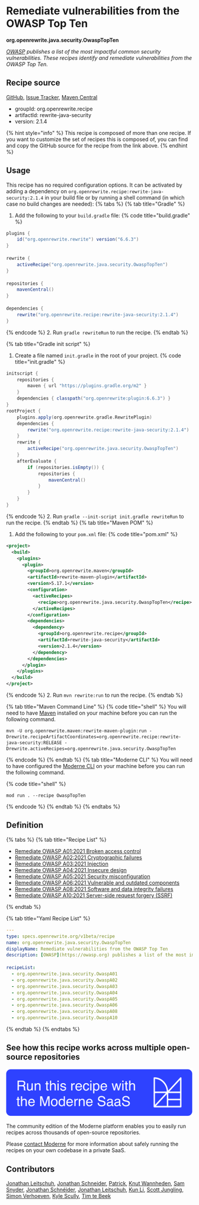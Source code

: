 # Remediate vulnerabilities from the OWASP Top Ten

**org.openrewrite.java.security.OwaspTopTen**

_[OWASP](https://owasp.org) publishes a list of the most impactful common security vulnerabilities.  These recipes identify and remediate vulnerabilities from the OWASP Top Ten._

## Recipe source

[GitHub](https://github.com/openrewrite/rewrite-java-security/blob/main/src/main/resources/META-INF/rewrite/owasp.yml), [Issue Tracker](https://github.com/openrewrite/rewrite-java-security/issues), [Maven Central](https://central.sonatype.com/artifact/org.openrewrite.recipe/rewrite-java-security/2.1.4/jar)

* groupId: org.openrewrite.recipe
* artifactId: rewrite-java-security
* version: 2.1.4

{% hint style="info" %}
This recipe is composed of more than one recipe. If you want to customize the set of recipes this is composed of, you can find and copy the GitHub source for the recipe from the link above.
{% endhint %}

## Usage

This recipe has no required configuration options. It can be activated by adding a dependency on `org.openrewrite.recipe:rewrite-java-security:2.1.4` in your build file or by running a shell command (in which case no build changes are needed): 
{% tabs %}
{% tab title="Gradle" %}
1. Add the following to your `build.gradle` file:
{% code title="build.gradle" %}
```groovy
plugins {
    id("org.openrewrite.rewrite") version("6.6.3")
}

rewrite {
    activeRecipe("org.openrewrite.java.security.OwaspTopTen")
}

repositories {
    mavenCentral()
}

dependencies {
    rewrite("org.openrewrite.recipe:rewrite-java-security:2.1.4")
}
```
{% endcode %}
2. Run `gradle rewriteRun` to run the recipe.
{% endtab %}

{% tab title="Gradle init script" %}
1. Create a file named `init.gradle` in the root of your project.
{% code title="init.gradle" %}
```groovy
initscript {
    repositories {
        maven { url "https://plugins.gradle.org/m2" }
    }
    dependencies { classpath("org.openrewrite:plugin:6.6.3") }
}
rootProject {
    plugins.apply(org.openrewrite.gradle.RewritePlugin)
    dependencies {
        rewrite("org.openrewrite.recipe:rewrite-java-security:2.1.4")
    }
    rewrite {
        activeRecipe("org.openrewrite.java.security.OwaspTopTen")
    }
    afterEvaluate {
        if (repositories.isEmpty()) {
            repositories {
                mavenCentral()
            }
        }
    }
}
```
{% endcode %}
2. Run `gradle --init-script init.gradle rewriteRun` to run the recipe.
{% endtab %}
{% tab title="Maven POM" %}
1. Add the following to your `pom.xml` file:
{% code title="pom.xml" %}
```xml
<project>
  <build>
    <plugins>
      <plugin>
        <groupId>org.openrewrite.maven</groupId>
        <artifactId>rewrite-maven-plugin</artifactId>
        <version>5.17.1</version>
        <configuration>
          <activeRecipes>
            <recipe>org.openrewrite.java.security.OwaspTopTen</recipe>
          </activeRecipes>
        </configuration>
        <dependencies>
          <dependency>
            <groupId>org.openrewrite.recipe</groupId>
            <artifactId>rewrite-java-security</artifactId>
            <version>2.1.4</version>
          </dependency>
        </dependencies>
      </plugin>
    </plugins>
  </build>
</project>
```
{% endcode %}
2. Run `mvn rewrite:run` to run the recipe.
{% endtab %}

{% tab title="Maven Command Line" %}
{% code title="shell" %}
You will need to have [Maven](https://maven.apache.org/download.cgi) installed on your machine before you can run the following command.

```shell
mvn -U org.openrewrite.maven:rewrite-maven-plugin:run -Drewrite.recipeArtifactCoordinates=org.openrewrite.recipe:rewrite-java-security:RELEASE -Drewrite.activeRecipes=org.openrewrite.java.security.OwaspTopTen
```
{% endcode %}
{% endtab %}
{% tab title="Moderne CLI" %}
You will need to have configured the [Moderne CLI](https://docs.moderne.io/moderne-cli/cli-intro) on your machine before you can run the following command.

{% code title="shell" %}
```shell
mod run . --recipe OwaspTopTen
```
{% endcode %}
{% endtab %}
{% endtabs %}

## Definition

{% tabs %}
{% tab title="Recipe List" %}
* [Remediate OWASP A01:2021 Broken access control](../../java/security/owaspa01.md)
* [Remediate OWASP A02:2021 Cryptographic failures](../../java/security/owaspa02.md)
* [Remediate OWASP A03:2021 Injection](../../java/security/owaspa03.md)
* [Remediate OWASP A04:2021 Insecure design](../../java/security/owaspa04.md)
* [Remediate OWASP A05:2021 Security misconfiguration](../../java/security/owaspa05.md)
* [Remediate OWASP A06:2021 Vulnerable and outdated components](../../java/security/owaspa06.md)
* [Remediate OWASP A08:2021 Software and data integrity failures](../../java/security/owaspa08.md)
* [Remediate OWASP A10:2021 Server-side request forgery (SSRF)](../../java/security/owaspa10.md)

{% endtab %}

{% tab title="Yaml Recipe List" %}
```yaml
---
type: specs.openrewrite.org/v1beta/recipe
name: org.openrewrite.java.security.OwaspTopTen
displayName: Remediate vulnerabilities from the OWASP Top Ten
description: [OWASP](https://owasp.org) publishes a list of the most impactful common security vulnerabilities.  These recipes identify and remediate vulnerabilities from the OWASP Top Ten.

recipeList:
  - org.openrewrite.java.security.OwaspA01
  - org.openrewrite.java.security.OwaspA02
  - org.openrewrite.java.security.OwaspA03
  - org.openrewrite.java.security.OwaspA04
  - org.openrewrite.java.security.OwaspA05
  - org.openrewrite.java.security.OwaspA06
  - org.openrewrite.java.security.OwaspA08
  - org.openrewrite.java.security.OwaspA10

```
{% endtab %}
{% endtabs %}

## See how this recipe works across multiple open-source repositories

[![Moderne Link Image](/.gitbook/assets/ModerneRecipeButton.png)](https://app.moderne.io/recipes/org.openrewrite.java.security.OwaspTopTen)

The community edition of the Moderne platform enables you to easily run recipes across thousands of open-source repositories.

Please [contact Moderne](https://moderne.io/product) for more information about safely running the recipes on your own codebase in a private SaaS.

## Contributors
[Jonathan Leitschuh](mailto:jonathan.leitschuh@gmail.com), [Jonathan Schneider](mailto:jkschneider@gmail.com), [Patrick](mailto:patway99@gmail.com), [Knut Wannheden](mailto:knut@moderne.io), [Sam Snyder](mailto:sam@moderne.io), [Jonathan Schnéider](mailto:jkschneider@gmail.com), [Jonathan Leitschuh](mailto:Jonathan.Leitschuh@gmail.com), [Kun Li](mailto:kun@moderne.io), [Scott Jungling](mailto:scott@moderne.io), [Simon Verhoeven](mailto:verhoeven.simon@gmail.com), [Kyle Scully](mailto:scullykns@gmail.com), [Tim te Beek](mailto:timtebeek@gmail.com)
